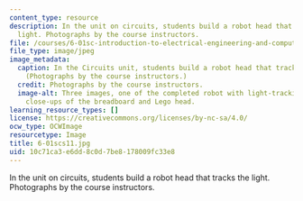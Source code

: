 ```yaml
---
content_type: resource
description: In the unit on circuits, students build a robot head that tracks the
  light. Photographs by the course instructors.
file: /courses/6-01sc-introduction-to-electrical-engineering-and-computer-science-i-spring-2011/10c71ca3e6dd8c0d7be8178009fc33e8_6-01scs11.jpg
file_type: image/jpeg
image_metadata:
  caption: In the Circuits unit, students build a robot head that tracks the light.
    (Photographs by the course instructors.)
  credit: Photographs by the course instructors.
  image-alt: Three images, one of the completed robot with light-tracking head, and
    close-ups of the breadboard and Lego head.
learning_resource_types: []
license: https://creativecommons.org/licenses/by-nc-sa/4.0/
ocw_type: OCWImage
resourcetype: Image
title: 6-01scs11.jpg
uid: 10c71ca3-e6dd-8c0d-7be8-178009fc33e8
---
```

In the unit on circuits, students build a robot head that tracks the light. Photographs by the course instructors.